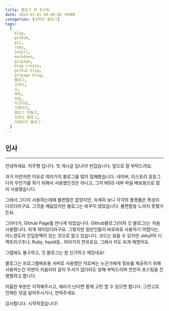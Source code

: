 ```yaml
---
title: 블로그 첫 포스팅
date: 2024-01-01 00:00:00 +0900
categories: [깃허브 블로그]
tags:
  [
    blog,
    github,
    git,
    ruby,
    jekyll,
    markdown,
    gitpage,
    blog create,
    github blog,
    gitpage blog,
    블로그,
    깃허브,
    깃,
    루비,
    지킬,
    마크다운,
    깃페이지,
    블로그 만들기,
    깃허브 블로그,
    깃페이지 블로그
  ]
---
```

## 인사
---
안녕하세요. 이주형 입니다.
첫 게시글 입니다! 반갑습니다. 앞으로 잘 부탁드려요.


과거 이런저런 이유로 여러가지 블로그를 많이 접해봤습니다. 네이버, 티스토리 등등그다지 무언가를 하기 위해서 사용했던것은 아니고, 그저 NSIS 내부 파일 배포용으로 많이 사용했습니다.


그래서 그다지 사용하는데에 불편함은 없었지만, 자세히 보니 각각의 플랫폼은 특성이 다르더라구요. 그것을 깨닳았지만 블로그는 바꾸지 않았습니다. 불편함을 느끼지 못했거든요.


그러다가, Github Page를 만나게 되었습니다.
Github블로그(이하 깃 블로그)는 처음 사용합니다.
되게 재미있더라구요. 그렇지만 일반인들이 바로바로 사용하기 어렵다는, 어느정도의 진입장벽이 있는 것으로 알고 있습니다.
코드는 읽을 수 있지만 Jekyll의 디렉토리구조나, Ruby, liquid등.. 여러가지 연유로요. 그래서 저도 되게 헤맸어요. 


그럼에도 불구하고, 깃 블로그는 참 신기하고 재밌네요!



블로그는 프로그램배포용 서버로 사용했던 저로써는 누군가에게 정보를 제공하기 위해 사용하는건 이번이 처음이라 글이 두서가 없더라도 양해 부탁드리며 천천히 포스팅을 진행할려고 합니다.


미흡한 부분은 지적해주시고, 에러가 난다면 함께 고민 할 수 있으면 합니다.
그런고로 언제든 덧글 달아주시거나, 연락주세요. 

감사합니다. 시작하겠습니다!

